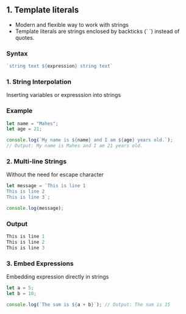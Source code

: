 ## 1. Template literals
- Modern and flexible way to work with strings
- Template literals are strings enclosed by backticks (\` \`) instead of quotes. 

### Syntax
```js
`string text ${expression} string text`
```
### 1. String Interpolation
Inserting variables or expresssion into strings

### Example
```js
let name = "Mahes";
let age = 21;

console.log(`My name is ${name} and I am ${age} years old.`);
// Output: My name is Mahes and I am 21 years old.
```

### 2. Multi-line Strings
Without the need for escape character
```js
let message = `This is line 1
This is line 2
This is line 3`;

console.log(message);
```

### Output
```js
This is line 1
This is line 2
This is line 3
```

### 3. Embed Expressions
Embedding expression directly in strings
```js
let a = 5;
let b = 10;

console.log(`The sum is ${a + b}`); // Output: The sum is 15
```
